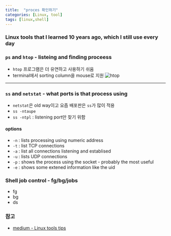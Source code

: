 ```yaml
---
title:  "proces 확인하기"
categories: [Linux, tool]
tags: [linux,shell]
---
```


### Linux tools that I learned 10 years ago, which I still use every day

<!--more-->
### `ps` and `htop` - listeing and finding proceess
- `htop` 프로그램은 더 유연하고 사용하기 쉬움
- terminal에서 sorting column을 mouse로 지원
![htop](https://miro.medium.com/max/1575/1*0WsxoUIZsK4wvTskHFhv_w.png)

--- 

### `ss` and `netstat` - what ports is that process using
- `netstat`은 old way이고 요즘 배포판은 `ss`가 많이 적용
- `ss -ntaupe`
- `ss -ntpl` : listening port만 찾기 위함
#### options 
- `-n` : lists processing using numeric address
- `-t` : list TCP connections
- `-a` : list all connections  listening and establised
- `-u` : lists UDP connections
- `-p` : shows the process using the socket - probably the most useful 
- `-e` : shows some extened information like the uid

### Shell job control - fg/bg/jobs 
- fg <jobnumber>
- bg <jobnumber>
- ds
### 참고
- [medium - Linux tools tips](https://medium.com/james-reads-public-cloud-technology-blog/linux-tools-that-i-learned-10-years-ago-which-i-still-use-every-day-9289f952f169)